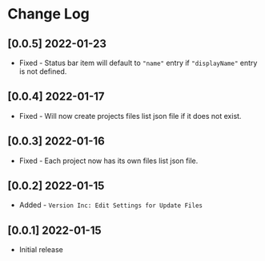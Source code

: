 # Change Log

## [0.0.5] 2022-01-23
- Fixed - Status bar item will default to `"name"` entry if `"displayName"` entry is not defined.

## [0.0.4] 2022-01-17
- Fixed - Will now create projects files list json file if it does not exist.

## [0.0.3] 2022-01-16
- Fixed - Each project now has its own files list json file.

## [0.0.2] 2022-01-15
- Added - `Version Inc: Edit Settings for Update Files`

## [0.0.1] 2022-01-15

- Initial release